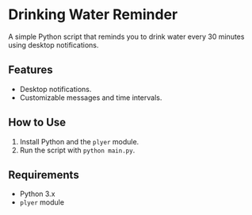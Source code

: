 # Drinking Water Reminder

A simple Python script that reminds you to drink water every 30 minutes using desktop notifications.

## Features
- Desktop notifications.
- Customizable messages and time intervals.

## How to Use
1. Install Python and the `plyer` module.
2. Run the script with `python main.py`.

## Requirements
- Python 3.x
- `plyer` module

